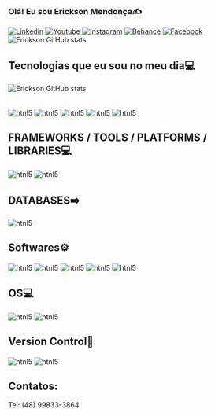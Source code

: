 ### Olá! Eu sou Erickson Mendonça✍️
[![Linkedin](https://img.shields.io/badge/LinkedIn-0077B5?style=for-the-badge&logo=linkedin&logoColor=white)](https://www.linkedin.com/in/erickson-mendon%C3%A7a-497029224/)
[![Youtube](https://img.shields.io/badge/YouTube-FF0000?style=for-the-badge&logo=youtube&logoColor=white)](https://www.youtube.com/@ericksonmendonca422)
[![Instagram](https://img.shields.io/badge/Instagram-E4405F?style=for-the-badge&logo=instagram&logoColor=white)](https://www.instagram.com/sven_goran_erickson_/)
[![Behance](https://img.shields.io/badge/-Behance-blue?style=for-the-badge&logo=behance&logoColor=white)](https://www.behance.net/svenerickson)
[![Facebook](https://img.shields.io/badge/Facebook-1877F2?style=for-the-badge&logo=facebook&logoColor=white)](https://www.facebook.com/erickson.mendonca?locale=pt_BR)
![Erickson GitHub stats](https://github-readme-stats.vercel.app/api?username=erickson72&show_icons=true&theme=dracula)

## Tecnologias que eu sou no meu dia💻
![Erickson GitHub stats](https://github-readme-stats.vercel.app/api/top-langs/?username=erickson72&theme=blue-green)
<div style="display: inline_block"><br>
<img align="center"alt="htnl5" src="https://img.shields.io/badge/HTML5-E34F26?style=for-the-badge&logo=html5&logoColor=white" />
<img align="center"alt="htnl5" src="https://img.shields.io/badge/CSS3-1572B6?style=for-the-badge&logo=css3&logoColor=white" />
<img align="center"alt="htnl5" src="https://img.shields.io/badge/JavaScript-323330?style=for-the-badge&logo=javascript&logoColor=F7DF1E" />
<img align="center"alt="htnl5" src="https://img.shields.io/badge/Python-14354C?style=for-the-badge&logo=python&logoColor=white" />
<img align="center"alt="htnl5" src="https://img.shields.io/badge/R-276DC3?style=for-the-badge&logo=r&logoColor=white" />

## FRAMEWORKS / TOOLS / PLATFORMS / LIBRARIES💻
<img align="center" alt="htnl5" src="https://img.shields.io/badge/Node.js-43853D?style=for-the-badge&logo=node.js&logoColor=white" />
<img align="center" alt="htnl5" src="https://img.shields.io/badge/Bootstrap-563D7C?style=for-the-badge&logo=bootstrap&logoColor=white" />
  
## DATABASES➡️
<img align="center" alt="htnl5" src="https://img.shields.io/badge/MySQL-005C84?style=for-the-badge&logo=mysql&logoColor=white">
  
## Softwares⚙️
<img align="center" alt="htnl5" src="https://img.shields.io/badge/Visual_Studio_Code-0078D4?style=for-the-badge&logo=visual%20studio%20code&logoColor=white">
<img align="center" alt="htnl5" src="https://img.shields.io/badge/Colab-F9AB00?style=for-the-badge&logo=googlecolab&color=525252">
<img align="center" alt="htnl5" src="https://img.shields.io/badge/RStudio-75AADB?style=for-the-badge&logo=RStudio&logoColor=white">
<img align="center" alt="htnl5" src="https://img.shields.io/badge/Trello-0052CC?style=for-the-badge&logo=trello&logoColor=white">
<img align="center" alt="htnl5" src="https://img.shields.io/badge/Canva-%2300C4CC.svg?&style=for-the-badge&logo=Canva&logoColor=white">
  
## OS💻
<img align="center" alt="htnl5" src="https://img.shields.io/badge/Linux-FCC624?style=for-the-badge&logo=linux&logoColor=black">
<img align="center" alt="htnl5" src="https://img.shields.io/badge/Windows-0078D6?style=for-the-badge&logo=windows&logoColor=white">
  
## Version Control🚀
<img align="center" alt="htnl5" src="https://img.shields.io/badge/GIT-E44C30?style=for-the-badge&logo=git&logoColor=white">
<img align="center" alt="htnl5" src="https://img.shields.io/badge/GitHub-100000?style=for-the-badge&logo=github&logoColor=white">

</div>
  
## Contatos:

Tel: (48) 99833-3864





